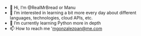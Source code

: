 - 👋 Hi, I’m @RealMrBread or Manu
- 👀 I’m interested in learning a bit more every day about different languages, technologies, cloud APIs, etc.
- 🌱 I’m currently learning Python more in depth
- 📫 How to reach me 'mgonzalezpan@me.com

<!---
RealMrBread/RealMrBread is a ✨ special ✨ repository because its `README.md` (this file) appears on your GitHub profile.
You can click the Preview link to take a look at your changes.
--->
